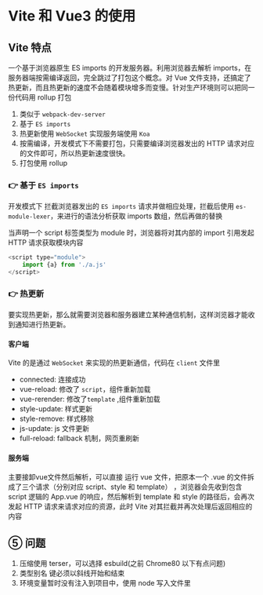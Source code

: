 # Vite 和 Vue3 的使用

## Vite 特点

一个基于浏览器原生 ES imports 的开发服务器。利用浏览器去解析 imports，在服务器端按需编译返回，完全跳过了打包这个概念。对 Vue 文件支持，还搞定了热更新，而且热更新的速度不会随着模块增多而变慢。针对生产环境则可以把同一份代码用 rollup 打包

1. 类似于 `webpack-dev-server`
2. 基于 `ES imports`
3. 热更新使用 `WebSocket` 实现服务端使用 `Koa`
4. 按需编译，开发模式下不需要打包，只需要编译浏览器发出的 HTTP 请求对应的文件即可，所以热更新速度很快。
5. 打包使用 rollup

### 👉 基于 `ES imports`

开发模式下 拦截浏览器发出的 `ES imports` 请求并做相应处理，拦截后使用 `es-module-lexer`，来进行的语法分析获取 imports 数组，然后再做的替换

当声明一个 script 标签类型为 module 时，浏览器将对其内部的 import 引用发起 HTTP 请求获取模块内容

```js
<script type="module">
    import {a} from './a.js'
</script>
```

### 👉 热更新

要实现热更新，那么就需要浏览器和服务器建立某种通信机制，这样浏览器才能收到通知进行热更新。

#### 客户端

Vite 的是通过 `WebSocket` 来实现的热更新通信，代码在 `client` 文件里

- connected: 连接成功
- vue-reload: 修改了 `script`，组件重新加载
- vue-rerender: 修改了`template` ,组件重新加载
- style-update: 样式更新
- style-remove: 样式移除
- js-update: js 文件更新
- full-reload: fallback 机制，网页重刷新

#### 服务端

主要接卸vue文件然后解析，可以直接 运行 vue 文件，把原本一个 .vue 的文件拆成了三个请求（分别对应 script、style 和 template） ，浏览器会先收到包含 script 逻辑的 App.vue 的响应，然后解析到 template 和 style 的路径后，会再次发起 HTTP 请求来请求对应的资源，此时 Vite 对其拦截并再次处理后返回相应的内容

## ⑤ 问题

1. 压缩使用 terser，可以选择 esbuild(之前 Chrome80 以下有点问题)
2. 类型别名 键必须以斜线开始和结束
3. 环境变量暂时没有注入到项目中，使用 node 写入文件里
